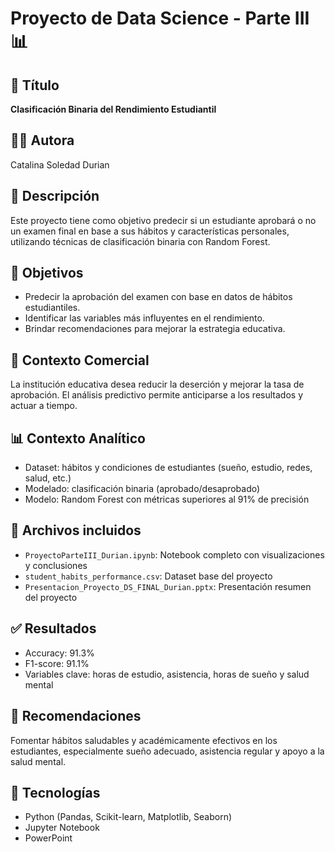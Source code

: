 # Proyecto de Data Science - Parte III 📊

## 📌 Título
**Clasificación Binaria del Rendimiento Estudiantil**

## 👩‍💻 Autora
Catalina Soledad Durian

## 📁 Descripción
Este proyecto tiene como objetivo predecir si un estudiante aprobará o no un examen final en base a sus hábitos y características personales, utilizando técnicas de clasificación binaria con Random Forest.

## 🎯 Objetivos
- Predecir la aprobación del examen con base en datos de hábitos estudiantiles.
- Identificar las variables más influyentes en el rendimiento.
- Brindar recomendaciones para mejorar la estrategia educativa.

## 🏫 Contexto Comercial
La institución educativa desea reducir la deserción y mejorar la tasa de aprobación. El análisis predictivo permite anticiparse a los resultados y actuar a tiempo.

## 📊 Contexto Analítico
- Dataset: hábitos y condiciones de estudiantes (sueño, estudio, redes, salud, etc.)
- Modelado: clasificación binaria (aprobado/desaprobado)
- Modelo: Random Forest con métricas superiores al 91% de precisión

## 🔧 Archivos incluidos
- `ProyectoParteIII_Durian.ipynb`: Notebook completo con visualizaciones y conclusiones
- `student_habits_performance.csv`: Dataset base del proyecto
- `Presentacion_Proyecto_DS_FINAL_Durian.pptx`: Presentación resumen del proyecto

## ✅ Resultados
- Accuracy: 91.3%
- F1-score: 91.1%
- Variables clave: horas de estudio, asistencia, horas de sueño y salud mental

## 📎 Recomendaciones
Fomentar hábitos saludables y académicamente efectivos en los estudiantes, especialmente sueño adecuado, asistencia regular y apoyo a la salud mental.

## 🧠 Tecnologías
- Python (Pandas, Scikit-learn, Matplotlib, Seaborn)
- Jupyter Notebook
- PowerPoint

